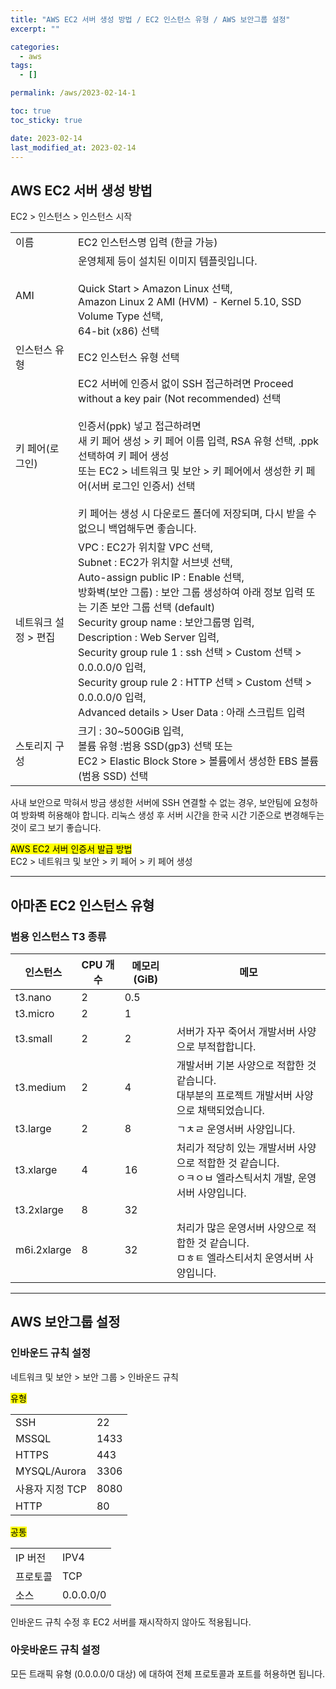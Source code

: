 ```yaml
---
title: "AWS EC2 서버 생성 방법 / EC2 인스턴스 유형 / AWS 보안그룹 설정"
excerpt: ""

categories:
  - aws
tags:
  - []

permalink: /aws/2023-02-14-1

toc: true
toc_sticky: true

date: 2023-02-14
last_modified_at: 2023-02-14
---
```


## AWS EC2 서버 생성 방법

EC2 > 인스턴스 > 인스턴스 시작
<table class="table_2_left">
  <tbody>
    <tr>
      <td>이름</td>
      <td>EC2 인스턴스명 입력 (한글 가능)</td>
    </tr>
    <tr>
      <td>AMI</td>
      <td>
        운영체제 등이 설치된 이미지 템플릿입니다.<br><br>
        Quick Start &gt; Amazon Linux 선택,<br>
        Amazon Linux 2 AMI (HVM) - Kernel 5.10, SSD Volume Type 선택,<br>
        64-bit (x86) 선택
      </td>
    </tr>
    <tr>
      <td>인스턴스 유형</td>
      <td>EC2 인스턴스 유형 선택</td>
    </tr>
    <tr>
      <td>키 페어(로그인)</td>
      <td>
        EC2 서버에 인증서 없이 SSH 접근하려면  Proceed without a key pair (Not recommended) 선택<br><br>
        인증서(ppk) 넣고 접근하려면<br>새 키 페어 생성 &gt; 키 페어 이름 입력, RSA 유형 선택, .ppk 선택하여 키 페어 생성<br>
        또는 EC2 &gt; 네트워크 및 보안 &gt; 키 페어에서 생성한 키 페어(서버 로그인 인증서) 선택<br><br>
        키 페어는 생성 시 다운로드 폴더에 저장되며, 다시 받을 수 없으니 백업해두면 좋습니다.
      </td>
    </tr>
    <tr>
      <td>네트워크 설정 &gt; 편집</td>
      <td>
        VPC : EC2가 위치할 VPC 선택,<br>
        Subnet : EC2가 위치할 서브넷 선택,<br>
        Auto-assign public IP : Enable 선택,<br>
        방화벽(보안 그룹) : 보안 그룹 생성하여 아래 정보 입력 또는 기존 보안 그룹 선택 (default)<br>
        Security group name : 보안그룹명 입력,<br>
        Description : Web Server 입력,<br>
        Security group rule 1 : ssh 선택 &gt; Custom 선택 &gt; 0.0.0.0/0 입력, <br>
        Security group rule 2 : HTTP 선택 &gt; Custom 선택 &gt; 0.0.0.0/0 입력,<br>
        Advanced details &gt; User Data : 아래 스크립트 입력
      </td>
    </tr>
    <tr>
      <td>스토리지 구성</td>
      <td>
        크기 : 30~500GiB 입력,<br>
        볼륨 유형 :범용 SSD(gp3) 선택 또는<br>
        EC2 &gt; Elastic Block Store &gt; 볼륨에서 생성한 EBS 볼륨(범용 SSD) 선택
      </td>
    </tr>
  </tbody>
</table>
사내 보안으로 막혀서 방금 생성한 서버에 SSH 연결할 수 없는 경우, 보안팀에 요청하여 방화벽 허용해야 합니다.  
리눅스 생성 후 서버 시간을 한국 시간 기준으로 변경해두는 것이 로그 보기 좋습니다.

<mark>AWS EC2 서버 인증서 발급 방법</mark>  
EC2 > 네트워크 및 보안 > 키 페어 > 키 페어 생성

---

## 아마존 EC2 인스턴스 유형

### 범용 인스턴스 T3 종류
<table>
  <thead>
    <tr>
      <th>인스턴스</th>
      <th>CPU 개수</th>
      <th>메모리 (GiB)</th>
      <th>메모</th>
    </tr>
  </thead>
  <tbody>
    <tr>
      <td>t3.nano</td>
      <td>2</td>
      <td>0.5</td>
      <td></td>
    </tr>
    <tr>
      <td>t3.micro</td>
      <td>2</td>
      <td>1</td>
      <td></td>
    </tr>
    <tr>
      <td>t3.small</td>
      <td>2</td>
      <td>2</td>
      <td>서버가 자꾸 죽어서 개발서버 사양으로 부적합합니다.</td>
    </tr>
    <tr>
      <td>t3.medium</td>
      <td>2</td>
      <td>4</td>
      <td>
        개발서버 기본 사양으로 적합한 것 같습니다.<br>
        대부분의 프로젝트 개발서버 사양으로 채택되었습니다.
      </td>
    </tr>
    <tr>
      <td>t3.large</td>
      <td>2</td>
      <td>8</td>
      <td>ㄱㅊㄹ 운영서버 사양입니다.</td>
    </tr>
    <tr>
      <td>t3.xlarge</td>
      <td>4</td>
      <td>16</td>
      <td>
        처리가 적당히 있는 개발서버 사양으로 적합한 것 같습니다.<br>
        ㅇㅋㅇㅂ 엘라스틱서치 개발, 운영서버 사양입니다.
      </td>
    </tr>
    <tr>
      <td>t3.2xlarge</td>
      <td>8</td>
      <td>32</td>
      <td></td>
    </tr>
    <tr>
      <td>m6i.2xlarge</td>
      <td>8</td>
      <td>32</td>
      <td>
        처리가 많은 운영서버 사양으로 적합한 것 같습니다.<br>
        ㅁㅎㅌ 엘라스티서치 운영서버 사양입니다.
      </td>
    </tr>
  </tbody>
</table>

---

## AWS 보안그룹 설정

### 인바운드 규칙 설정

네트워크 및 보안 > 보안 그룹 > 인바운드 규칙

<mark>유형</mark>
<table>
  <tbody>
    <tr>
      <td>SSH</td>
      <td>22</td>
    </tr>
    <tr>
      <td>MSSQL</td>
      <td>1433</td>
    </tr>
    <tr>
      <td>HTTPS </td>
      <td>443</td>
    </tr>
    <tr>
      <td>MYSQL/Aurora</td>
      <td>3306</td>
    </tr>
    <tr>
      <td>사용자 지정 TCP </td>
      <td>8080</td>
    </tr>
    <tr>
      <td>HTTP</td>
      <td>80</td>
    </tr>
  </tbody>
</table>

<mark>공통</mark>
<table>
  <tbody>
    <tr>
      <td>IP 버전</td>
      <td>IPV4</td>
    </tr>
    <tr>
      <td>프로토콜</td>
      <td>TCP</td>
    </tr>
    <tr>
      <td>소스</td>
      <td>0.0.0.0/0</td>
    </tr>
  </tbody>
</table>
인바운드 규칙 수정 후 EC2 서버를 재시작하지 않아도 적용됩니다.

### 아웃바운드 규칙 설정
모든 트래픽 유형 (0.0.0.0/0 대상) 에 대하여 전체 프로토콜과 포트를 허용하면 됩니다.